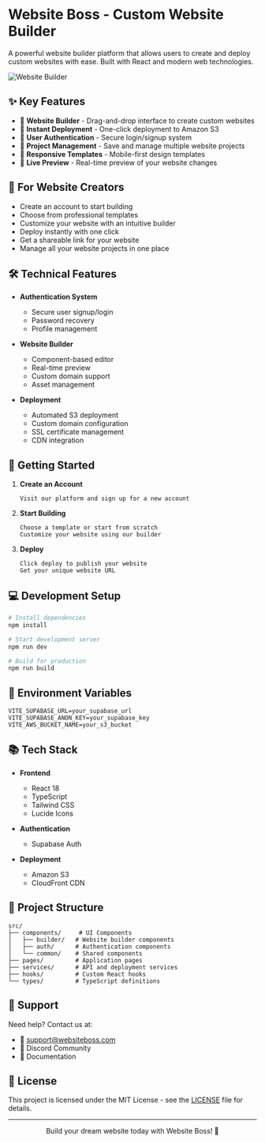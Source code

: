 # Website Boss - Custom Website Builder

A powerful website builder platform that allows users to create and deploy custom websites with ease. Built with React and modern web technologies.

![Website Builder](https://images.unsplash.com/photo-1467232004584-a241de8bcf5d?auto=format&fit=crop&q=80&w=2426&ixlib=rb-4.0.3)

## ✨ Key Features

- 🎨 **Website Builder** - Drag-and-drop interface to create custom websites
- 🚀 **Instant Deployment** - One-click deployment to Amazon S3
- 🔐 **User Authentication** - Secure login/signup system
- 💼 **Project Management** - Save and manage multiple website projects
- 📱 **Responsive Templates** - Mobile-first design templates
- 🔄 **Live Preview** - Real-time preview of your website changes

## 🎯 For Website Creators

- Create an account to start building
- Choose from professional templates
- Customize your website with an intuitive builder
- Deploy instantly with one click
- Get a shareable link for your website
- Manage all your website projects in one place

## 🛠️ Technical Features

- **Authentication System**
  - Secure user signup/login
  - Password recovery
  - Profile management

- **Website Builder**
  - Component-based editor
  - Real-time preview
  - Custom domain support
  - Asset management

- **Deployment**
  - Automated S3 deployment
  - Custom domain configuration
  - SSL certificate management
  - CDN integration

## 🚀 Getting Started

1. **Create an Account**
   ```
   Visit our platform and sign up for a new account
   ```

2. **Start Building**
   ```
   Choose a template or start from scratch
   Customize your website using our builder
   ```

3. **Deploy**
   ```
   Click deploy to publish your website
   Get your unique website URL
   ```

## 💻 Development Setup

```bash
# Install dependencies
npm install

# Start development server
npm run dev

# Build for production
npm run build
```

## 🔧 Environment Variables

```env
VITE_SUPABASE_URL=your_supabase_url
VITE_SUPABASE_ANON_KEY=your_supabase_key
VITE_AWS_BUCKET_NAME=your_s3_bucket
```

## 📚 Tech Stack

- **Frontend**
  - React 18
  - TypeScript
  - Tailwind CSS
  - Lucide Icons

- **Authentication**
  - Supabase Auth

- **Deployment**
  - Amazon S3
  - CloudFront CDN

## 📁 Project Structure

```
src/
├── components/     # UI Components
│   ├── builder/   # Website builder components
│   ├── auth/      # Authentication components
│   └── common/    # Shared components
├── pages/         # Application pages
├── services/      # API and deployment services
├── hooks/         # Custom React hooks
└── types/         # TypeScript definitions
```

## 🤝 Support

Need help? Contact us at:
- 📧 support@websiteboss.com
- 💬 Discord Community
- 📖 Documentation

## 📝 License

This project is licensed under the MIT License - see the [LICENSE](LICENSE) file for details.

---

<p align="center">Build your dream website today with Website Boss! 🚀</p>
